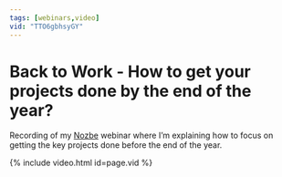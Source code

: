 ```yaml
---
tags: [webinars,video]
vid: "TTO6gbhsyGY"
---
```


# Back to Work - How to get your projects done by the end of the year?

Recording of my [Nozbe][n] webinar where I’m explaining how to focus on getting the key projects done before the end of the year.

{% include video.html id=page.vid %}

<!--More-->


[n]: https://michael.gratis/nozbe
